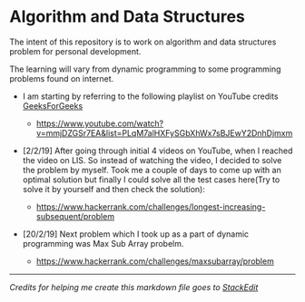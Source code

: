 
# Algorithm and Data Structures
The intent of this repository is to work on algorithm and data structures problem for personal development.

The learning will vary from dynamic programming to some programming problems found on internet.

 - I am starting by referring to the following playlist on YouTube credits [GeeksForGeeks](https://www.geeksforgeeks.org)
	 - https://www.youtube.com/watch?v=mmjDZGSr7EA&list=PLqM7alHXFySGbXhWx7sBJEwY2DnhDjmxm

- [2/2/19] After going through initial 4 videos on YouTube, when I reached the video on LIS. So instead of watching the video, I decided to solve the problem by myself. Took me a couple of days to come up with an optimal solution but finally I could solve all the test cases here(Try to solve it by yourself and then check the solution):
	- https://www.hackerrank.com/challenges/longest-increasing-subsequent/problem
	
- [20/2/19] Next problem which I took up as a part of dynamic programming was Max Sub Array probelm.
	- https://www.hackerrank.com/challenges/maxsubarray/problem
---
*Credits for helping me create this markdown file goes to [StackEdit](https://stackedit.io)*
